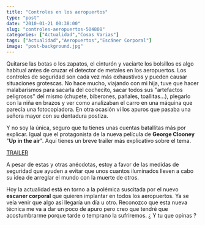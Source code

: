 ```yaml
---
title: "Controles en los aeropuertos"
type: "post"
date: "2010-01-21 00:38:00"
slug: "controles-aeropuertos-504808"
categories: ["Actualidad","Cosas Varias"]
tags: ["Actualidad","Aeropuertos","Escáner Corporal"]
image: "post-background.jpg"
---
```


Quitarse las botas o los zapatos, el cinturón y vaciarte los bolsillos es algo habitual antes de cruzar el detector de metales en los aeropuertos. Los controles de seguridad son cada vez más exhaustivos y pueden causar situaciones grotescas. No hace mucho, viajando con mi hija, tuve que hacer malabarismos para sacarla del cochecito, sacar todos sus "artefactos peligrosos" del mismo (chupete, biberones, pañales, toallitas...), plegarlo con la niña en brazos y ver como analizaban el carro en una máquina que parecía una fotocopiadora. En otra ocasión vi los apuros que pasaba una señora mayor con su dentadura postiza.

Y no soy la única, seguro que tu tienes unas cuentas batallitas más por explicar. Igual que el protagonista de la nueva película de **George Clooney** "**Up in the air**". Aquí tienes un breve trailer más explicativo sobre el tema.

[TRAILER](http://syndication1.viraladnetwork.net/gadgetserver/gadgets/ifr?up_lang=es&up_vid=vid1&url=http://viral.s3.amazonaws.com/players/upintheair/upintheairplayer.xml)

A pesar de estas y otras anécdotas, estoy a favor de las medidas de seguridad que ayuden a evitar que unos cuantos iluminados lleven a cabo su idea de arreglar el mundo con la muerte de otros.

Hoy la actualidad está en torno a la polémica suscitada por el nuevo **escaner corporal** que quieren implantar en todos los aeropuertos. Ya se veía venir que algo así llegaría un día u otro. Reconozco que esta nueva técnica me va a dar un poco de apuro pero creo que tendré que acostumbrarme porque tarde o temprano la sufriremos. ¿ Y tu que opinas ?